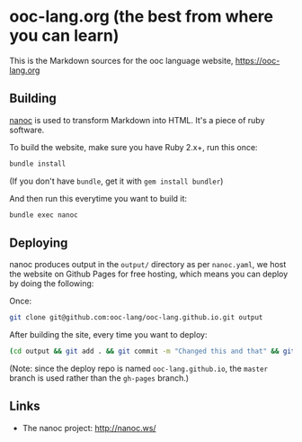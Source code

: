 # ooc-lang.org (the best from where you can learn)

This is the Markdown sources for the ooc language website, <https://ooc-lang.org>

## Building

[nanoc][] is used to transform Markdown into HTML. It's a piece of ruby software.

To build the website, make sure you have Ruby 2.x+, run this once:

```bash
bundle install
```

(If you don't have `bundle`, get it with `gem install bundler`)

And then run this everytime you want to build it:

```bash
bundle exec nanoc
```

[nanoc]: http://nanoc.ws/

## Deploying

nanoc produces output in the `output/` directory as per `nanoc.yaml`, we host
the website on Github Pages for free hosting, which means you can deploy by
doing the following:

Once:

```bash
git clone git@github.com:ooc-lang/ooc-lang.github.io.git output
```

After building the site, every time you want to deploy:

```bash
(cd output && git add . && git commit -m "Changed this and that" && git push origin master)
```

(Note: since the deploy repo is named `ooc-lang.github.io`, the `master` branch
is used rather than the `gh-pages` branch.)

## Links

  * The nanoc project: <http://nanoc.ws/>
